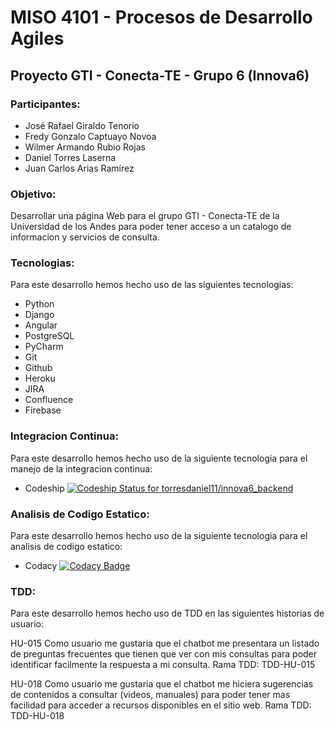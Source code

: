 # MISO 4101 - Procesos de Desarrollo Agiles

## Proyecto GTI - Conecta-TE - Grupo 6 (Innova6)

### Participantes:
 * José Rafael Giraldo Tenorio
 * Fredy Gonzalo Captuayo Novoa
 * Wilmer Armando Rubio Rojas
 * Daniel Torres Laserna
 * Juan Carlos Arias Ramírez
 

### Objetivo:
Desarrollar una página Web para el grupo GTI - Conecta-TE de la Universidad de los Andes para poder tener acceso a un catalogo de informacion y servicios de consulta.


### Tecnologias:
Para este desarrollo hemos hecho uso de las siguientes tecnologias:

* Python
* Django
* Angular
* PostgreSQL
* PyCharm
* Git
* Github
* Heroku
* JIRA
* Confluence
* Firebase


### Integracion Continua:
Para este desarrollo hemos hecho uso de la siguiente tecnologia para el manejo de la integracion continua:

* Codeship
[ ![Codeship Status for torresdaniel11/innova6_backend](https://app.codeship.com/projects/1c647590-27a4-0136-f837-6ef2b9ae3ded/status?branch=master)](https://app.codeship.com/projects/287068)

### Analisis de Codigo Estatico:
Para este desarrollo hemos hecho uso de la siguiente tecnologia para el analisis de codigo estatico:

* Codacy
[![Codacy Badge](https://api.codacy.com/project/badge/Grade/eb5050a13f104b7490d2f50411a7b568)](https://www.codacy.com?utm_source=github.com&amp;utm_medium=referral&amp;utm_content=torresdaniel11/innova6_backend&amp;utm_campaign=Badge_Grade)


### TDD:
Para este desarrollo hemos hecho uso de TDD en las siguientes historias de usuario:

HU-015
Como usuario me gustaria que el chatbot me presentara un listado de preguntas frecuentes que tienen que ver con mis consultas para poder identificar facilmente la respuesta a mi consulta.
Rama TDD: TDD-HU-015

HU-018
Como usuario me gustaria que el chatbot me hiciera sugerencias de contenidos a consultar (videos, manuales) para poder tener mas facilidad para acceder a recursos disponibles en el sitio web.
Rama TDD: TDD-HU-018

